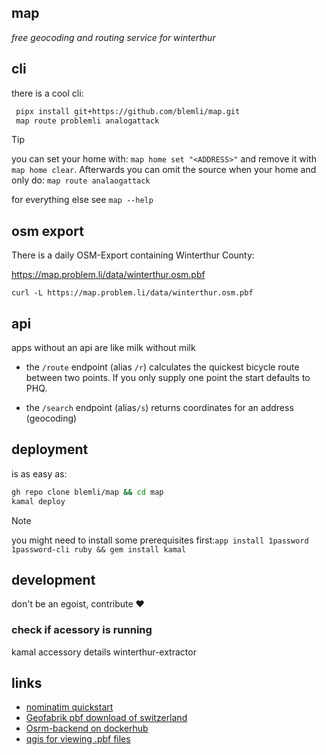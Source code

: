 ## map

*free geocoding and routing service for winterthur*



## cli

there is a cool cli:

```bash
 pipx install git+https://github.com/blemli/map.git
 map route problemli analogattack
```

> [!TIP]
>
> you can set your home with: `map home set "<ADDRESS>"` and remove it with `map home clear`.
> Afterwards you can omit the source when your home and only do: `map route analaogattack`

for everything else see `map --help`



## osm export

There is a daily OSM-Export containing Winterthur County:

https://map.problem.li/data/winterthur.osm.pbf

```curl 
curl -L https://map.problem.li/data/winterthur.osm.pbf
```



## api

apps without an api are like milk without milk

- the `/route` endpoint (alias `/r`) calculates the quickest bicycle route between two points. If you only supply one point the start defaults to PHQ.

- the `/search` endpoint (alias`/s`) returns coordinates for an address (geocoding)



## deployment

is  as easy as:

```bash
gh repo clone blemli/map && cd map
kamal deploy
```



> [!NOTE]
>
> you might need to install some prerequisites first:`app install 1password 1password-cli ruby && gem install kamal`



## development

don't be an egoist, contribute :heart:

### check if acessory is running

kamal accessory details winterthur-extractor


## links

- [nominatim quickstart](https://www.afi.io/blog/building-a-free-geocoding-and-reverse-geocoding-service-with-openstreetmap/?ref=blog.afi.io)
- [Geofabrik pbf download of switzerland](https://download.geofabrik.de/europe/switzerland.html)
- [Osrm-backend on dockerhub](https://hub.docker.com/r/osrm/osrm-backend)
- [qgis for viewing .pbf files](https://qgis.org/)
